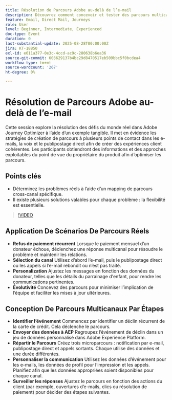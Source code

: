 ```yaml
---
title: Résolution de Parcours Adobe au-delà de l’e-mail
description: Découvrez comment concevoir et tester des parcours multicanaux avec Adobe Journey Optimizer, à l’aide de profils de test, de données d’événement et de scénarios réels pour un engagement optimal.
feature: Email, Direct Mail, Journeys
role: User
level: Beginner, Intermediate, Experienced
doc-type: Event
duration: 0
last-substantial-update: 2025-08-28T00:00:00Z
jira: KT-18850
exl-id: e611a377-0e3c-4ccd-ac9c-280638b6ea36
source-git-commit: 603629137b4bc29d8470517eb509bbc5f0bcdea4
workflow-type: tm+mt
source-wordcount: '267'
ht-degree: 0%

---
```


# Résolution de Parcours Adobe au-delà de l’e-mail

Cette session explore la résolution des défis du monde réel dans Adobe Journey Optimizer à l’aide d’un exemple tangible. Il met en évidence les stratégies de création de parcours à plusieurs points de contact dans les e-mails, la voix et le publipostage direct afin de créer des expériences client cohérentes. Les participants obtiendront des informations et des approches exploitables du point de vue du propriétaire du produit afin d’optimiser les parcours.

## Points clés

* Déterminez les problèmes réels à l’aide d’un mapping de parcours cross-canal spécifique.
* Il existe plusieurs solutions valables pour chaque problème : la flexibilité est essentielle.

>[!VIDEO](https://video.tv.adobe.com/v/3471331/?learn=on&enablevpops)

## Application De Scénarios De Parcours Réels

* **Refus de paiement récurrent** Lorsque le paiement mensuel d’un donateur échoue, déclenchez une réponse multicanal pour résoudre le problème et maintenir les relations.
* **Sélection du canal** Utilisez d’abord l’e-mail, puis le publipostage direct ou les appels si l’e-mail rebondit ou n’est pas traité.
* **Personalization** Ajustez les messages en fonction des données du donateur, telles que les détails du parrainage d&#39;enfant, pour rendre les communications pertinentes.
* **Évolutivité** Concevez des parcours pour minimiser l’implication de l’équipe et faciliter les mises à jour ultérieures.

## Conception De Parcours Multicanaux Par Étapes

* **Identifier l’événement** Commencez par identifier un déclin récurrent de la carte de crédit. Cela déclenche le parcours.
* **Envoyer des données à AEP** Regroupez l’événement de déclin dans un jeu de données personnalisé dans Adobe Experience Platform.
* **Répartir le Parcours** Créez trois microparcours : notification par e-mail, publipostage direct et appels sortants. Chaque utilise des données et une durée différentes.
* **Personnaliser la communication** Utilisez les données d’événement pour les e-mails, les données de profil pour l’impression et les appels. Planifiez afin que les données appropriées soient disponibles pour chaque canal.
* **Surveiller les réponses** Ajustez le parcours en fonction des actions du client (par exemple, ouvertures d’e-mails, clics ou résolution de paiement) pour décider des étapes suivantes.
